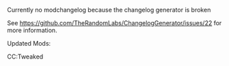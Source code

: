 Currently no modchangelog because the changelog generator is broken

See https://github.com/TheRandomLabs/ChangelogGenerator/issues/22 for more information.

Updated Mods:

CC:Tweaked

